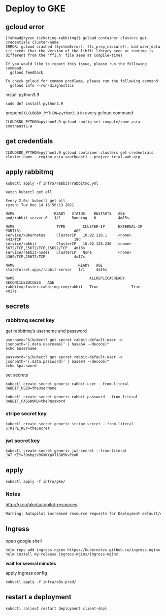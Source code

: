# Deploy to GKE

## gcloud error

```shell
[fahmad@ryzen ticketing-rabbitmq]$ gcloud container clusters get-credentials cluster-name
ERROR: gcloud crashed (SystemError): ffi_prep_closure(): bad user_data (it seems that the version of the libffi library seen at runtime is different from the 'ffi.h' file seen at compile-time)

If you would like to report this issue, please run the following command:
  gcloud feedback

To check gcloud for common problems, please run the following command:
  gcloud info --run-diagnostics

```

install python3.9

```shell
sudo dnf install python3.9
```

prepend `CLOUDSDK_PYTHON=python3.9` in every gcloud command

```shell
CLOUDSDK_PYTHON=python3.9 gcloud config set compute/zone asia-southeast1-a
```

## get credentials

```shell
CLOUDSDK_PYTHON=python3.9 gcloud container clusters get-credentials cluster-name --region asia-southeast1 --project trial-aab-gcp
```

## apply rabbitmq

```shell
kubectl apply -f infra/rabbit/rabbitmq.yml
```

`watch kubectl get all`

```shell
Every 2.0s: kubectl get all                                                             ryzen: Tue Dec 14 16:56:13 2021

NAME                  READY   STATUS    RESTARTS   AGE
pod/rabbit-server-0   1/1     Running   0          4m15s

NAME                   TYPE        CLUSTER-IP	   EXTERNAL-IP   PORT(S)                        AGE
service/kubernetes     ClusterIP   10.92.128.1     <none>        443/TCP                        19d
service/rabbit         ClusterIP   10.92.128.230   <none>        5672/TCP,15672/TCP,15692/TCP   4m16s
service/rabbit-nodes   ClusterIP   None            <none>        4369/TCP,25672/TCP             4m17s

NAME                             READY   AGE
statefulset.apps/rabbit-server   1/1     4m16s

NAME                                  ALLREPLICASREADY   RECONCILESUCCESS   AGE
rabbitmqcluster.rabbitmq.com/rabbit   True               True               4m17s

```

## secrets

### rabbitmq secret key

get rabbitmq`s username and password

```shell
username="$(kubectl get secret rabbit-default-user -o jsonpath='{.data.username}' | base64 --decode)"
echo $username

password="$(kubectl get secret rabbit-default-user -o jsonpath='{.data.password}' | base64 --decode)"
echo $password
```

set secrets

```shell
kubectl create secret generic rabbit-user --from-literal RABBIT_USER=theUserName

kubectl create secret generic rabbit-password --from-literal RABBIT_PASSWORD=thePassword
```

### stripe secret key

```shell
kubectl create secret generic stripe-secret --from-literal STRIPE_KEY=theSecret
```

### jwt secret key

```shell
kubectl create secret generic jwt-secret --from-literal JWT_KEY=39obgzV0KXKYpXTiG05KvPeoR
```

## apply

```shell
kubectl apply -f infra/gke/
```

### Notes

http://g.co/gke/autopilot-resources

```sh
Warning: Autopilot increased resource requests for Deployment default/client-depl to meet requirements. See http://g.co/gke/autopilot-resources.
```

## Ingress

open google shell

```shell
helm repo add ingress-nginx https://kubernetes.github.io/ingress-nginx
helm install my-release ingress-nginx/ingress-nginx
```

**wait for several minutes**

apply ingress config

```shell
kubectl apply -f infra/k8s-prod/
```

## restart a deployment

```shell
kubectl rollout restart deployment client-depl
```
